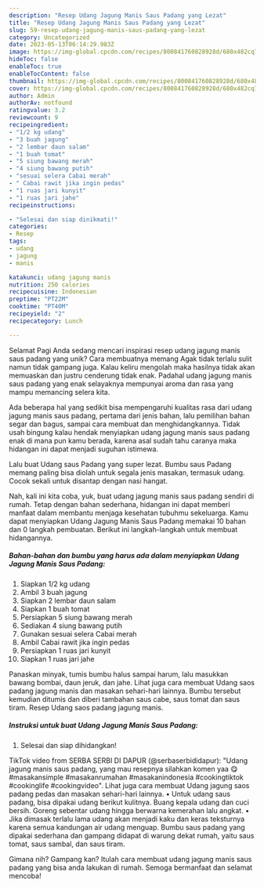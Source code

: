 ```yaml
---
description: "Resep Udang Jagung Manis Saus Padang yang Lezat"
title: "Resep Udang Jagung Manis Saus Padang yang Lezat"
slug: 59-resep-udang-jagung-manis-saus-padang-yang-lezat
category: Uncategorized
date: 2023-05-13T06:14:29.983Z
image: https://img-global.cpcdn.com/recipes/800841760828928d/680x482cq70/udang-jagung-manis-saus-padang-foto-resep-utama.jpg
hideToc: false
enableToc: true
enableTocContent: false
thumbnail: https://img-global.cpcdn.com/recipes/800841760828928d/680x482cq70/udang-jagung-manis-saus-padang-foto-resep-utama.jpg
cover: https://img-global.cpcdn.com/recipes/800841760828928d/680x482cq70/udang-jagung-manis-saus-padang-foto-resep-utama.jpg
author: Admin
authorAv: notfound
ratingvalue: 3.2
reviewcount: 9
recipeingredient:
- "1/2 kg udang"
- "3 buah jagung"
- "2 lembar daun salam"
- "1 buah tomat"
- "5 siung bawang merah"
- "4 siung bawang putih"
- "sesuai selera Cabai merah"
- " Cabai rawit jika ingin pedas"
- "1 ruas jari kunyit"
- "1 ruas jari jahe"
recipeinstructions:

- "Selesai dan siap dinikmati!"
categories:
- Resep
tags:
- udang
- jagung
- manis

katakunci: udang jagung manis 
nutrition: 250 calories
recipecuisine: Indonesian
preptime: "PT22M"
cooktime: "PT40M"
recipeyield: "2"
recipecategory: Lunch

---
```



Selamat Pagi Anda sedang mencari inspirasi resep udang jagung manis saus padang yang unik? Cara membuatnya memang Agak tidak terlalu sulit namun tidak gampang juga. Kalau keliru mengolah maka hasilnya tidak akan memuaskan dan justru cenderung tidak enak. Padahal udang jagung manis saus padang yang enak selayaknya mempunyai aroma dan rasa yang mampu memancing selera kita.


Ada beberapa hal yang sedikit bisa mempengaruhi kualitas rasa dari udang jagung manis saus padang, pertama dari jenis bahan, lalu pemilihan bahan segar dan bagus, sampai cara membuat dan menghidangkannya. Tidak usah bingung kalau hendak menyiapkan udang jagung manis saus padang enak di mana pun kamu berada, karena asal sudah tahu caranya maka hidangan ini dapat menjadi suguhan istimewa.

Lalu buat Udang saus Padang yang super lezat. Bumbu saus Padang memang paling bisa diolah untuk segala jenis masakan, termasuk udang. Cocok sekali untuk disantap dengan nasi hangat.


Nah, kali ini kita coba, yuk, buat udang jagung manis saus padang sendiri di rumah. Tetap dengan bahan sederhana, hidangan ini dapat memberi manfaat dalam membantu menjaga kesehatan tubuhmu sekeluarga. Kamu dapat menyiapkan Udang Jagung Manis Saus Padang memakai 10 bahan dan 0 langkah pembuatan. Berikut ini langkah-langkah untuk membuat hidangannya.

<!--inarticleads1-->

##### Bahan-bahan dan bumbu yang harus ada dalam menyiapkan Udang Jagung Manis Saus Padang:

1. Siapkan 1/2 kg udang
1. Ambil 3 buah jagung
1. Siapkan 2 lembar daun salam
1. Siapkan 1 buah tomat
1. Persiapkan 5 siung bawang merah
1. Sediakan 4 siung bawang putih
1. Gunakan sesuai selera Cabai merah
1. Ambil  Cabai rawit jika ingin pedas
1. Persiapkan 1 ruas jari kunyit
1. Siapkan 1 ruas jari jahe


Panaskan minyak, tumis bumbu halus sampai harum, lalu masukkan bawang bombai, daun jeruk, dan jahe. Lihat juga cara membuat Udang saos padang jagung manis dan masakan sehari-hari lainnya. Bumbu tersebut kemudian ditumis dan diberi tambahan saus cabe, saus tomat dan saus tiram. Resep Udang saos padang jagung manis. 

<!--inarticleads2-->

##### Instruksi untuk buat Udang Jagung Manis Saus Padang:


1. Selesai dan siap dihidangkan!

TikTok video from SERBA SERBI DI DAPUR (@serbaserbididapur): &#34;Udang jagung manis saus padang, yang mau resepnya silahkan komen yaa 😋 #masakansimple #masakanrumahan #masakanindonesia #cookingtiktok #cookinglife #cookingvideo&#34;. Lihat juga cara membuat Udang jagung saos padang pedas dan masakan sehari-hari lainnya. • Untuk udang saus padang, bisa dipakai udang berikut kulitnya. Buang kepala udang dan cuci bersih. Goreng sebentar udang hingga berwarna kemerahan lalu angkat. • Jika dimasak terlalu lama udang akan menjadi kaku dan keras teksturnya karena semua kandungan air udang menguap. Bumbu saus padang yang dipakai sederhana dan gampang didapat di warung dekat rumah, yaitu saus tomat, saus sambal, dan saus tiram. 

Gimana nih? Gampang kan? Itulah cara membuat udang jagung manis saus padang yang bisa anda lakukan di rumah. Semoga bermanfaat dan selamat mencoba!
